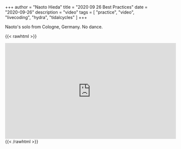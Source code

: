 +++
author = "Naoto Hieda"
title = "2020 09 26 Best Practices"
date = "2020-09-26"
description = "video"
tags = [ "practice", "video", "livecoding", "hydra", "tidalcycles" ]
+++

<!-- ![](/images/2020-09-15-best-practices-session.png) -->

Naoto's solo from Cologne, Germany. No dance.

{{< rawhtml >}}
<div class="youtube-container">
<iframe class="youtube-video" width="560" height="315" src="https://www.youtube.com/embed/IDOHs8_v7S8" frameborder="0" allow="accelerometer; autoplay; encrypted-media; gyroscope; picture-in-picture" allowfullscreen></iframe>
</div>
{{< /rawhtml >}}
